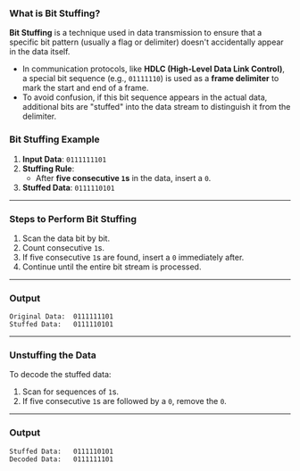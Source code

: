 ### **What is Bit Stuffing?**

**Bit Stuffing** is a technique used in data transmission to ensure that a specific bit pattern (usually a flag or delimiter) doesn't accidentally appear in the data itself. 

- In communication protocols, like **HDLC (High-Level Data Link Control)**, a special bit sequence (e.g., `01111110`) is used as a **frame delimiter** to mark the start and end of a frame.
- To avoid confusion, if this bit sequence appears in the actual data, additional bits are "stuffed" into the data stream to distinguish it from the delimiter.

### **Bit Stuffing Example**

1. **Input Data**: `0111111101`
2. **Stuffing Rule**:
   - After **five consecutive `1`s** in the data, insert a `0`.
3. **Stuffed Data**: `0111110101`

---

### **Steps to Perform Bit Stuffing**
1. Scan the data bit by bit.
2. Count consecutive `1`s.
3. If five consecutive `1`s are found, insert a `0` immediately after.
4. Continue until the entire bit stream is processed.

---

### **Output**
```
Original Data:  0111111101
Stuffed Data:   0111110101
```

---

### **Unstuffing the Data**
To decode the stuffed data:
1. Scan for sequences of `1`s.
2. If five consecutive `1`s are followed by a `0`, remove the `0`.

---

### **Output**
```
Stuffed Data:   0111110101
Decoded Data:   0111111101
```
